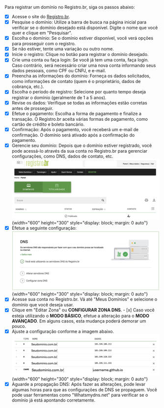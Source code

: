 Para registrar um domínio no Registro.br, siga os passos abaixo:

- [x] Acesse o site do [Registro.br](https://registro.br/).
- [x] Pesquise o domínio: Utilize a barra de busca na página inicial para verificar se o domínio desejado está disponível. Digite o nome que você quer e clique em "Pesquisar".
- [x] Escolha o domínio: Se o domínio estiver disponível, você verá opções para prosseguir com o registro.
- [x] Se não estiver, tente uma variação ou outro nome.
- [x] Inicie o registro: Clique no botão para registrar o domínio desejado.
- [x] Crie uma conta ou faça login: Se você já tem uma conta, faça login. Caso contrário, será necessário criar uma nova conta informando seus dados pessoais, como CPF ou CNPJ, e e-mail.
- [x] Preencha as informações do domínio: Forneça os dados solicitados, como informações de contato (quem é o proprietário, dados de cobrança, etc.).
- [x] Escolha o período de registro: Selecione por quanto tempo deseja registrar o domínio (geralmente de 1 a 5 anos).
- [x] Revise os dados: Verifique se todas as informações estão corretas antes de prosseguir.
- [x] Efetue o pagamento: Escolha a forma de pagamento e finalize a transação. O Registro.br aceita várias formas de pagamento, como cartão de crédito e boleto bancário.
- [x] Confirmação: Após o pagamento, você receberá um e-mail de confirmação. O domínio será ativado após a  confirmação do pagamento.
- [x] Gerencie seu domínio: Depois que o domínio estiver registrado, você pode acessá-lo através da sua conta no Registro.br para gerenciar configurações, como DNS, dados de contato, etc.
![](img/registro-dominio-001.png){width="600" height="300" style="display: block; margin: 0 auto"}
- [x] Efetue a seguinte configuração:
![](img/registro-dominio-002.png){width="600" height="300" style="display: block; margin: 0 auto"}
- [x] Acesse sua conta no Registro.br. Vá até "Meus Domínios" e selecione o domínio que você deseja usar.
- [x] Clique em "Editar Zona" ou  **CONFIGURAR ZONA DNS**.
      - [x] Caso você esteja utilizando o **MODO BÁSICO**, efetue a alteração para o **MODO AVANÇADO**. Em alguns casos, esta mudança poderá demorar um pouco.
- [x] Ajuste a configuração conforme a imagem abaixo.
![](img/registro-dominio-003.png){width="600" height="300" style="display: block; margin: 0 auto"}
- [x] Aguarde a propagação DNS: Após fazer as alterações, pode levar algumas horas para que as configurações de DNS se propaguem. Você pode usar ferramentas como "Whatsmydns.net" para verificar se o domínio já está apontando corretamente.
